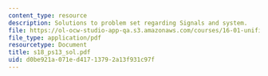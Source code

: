 ```yaml
---
content_type: resource
description: Solutions to problem set regarding Signals and system.
file: https://ol-ocw-studio-app-qa.s3.amazonaws.com/courses/16-01-unified-engineering-i-ii-iii-iv-fall-2005-spring-2006/d0be921a071ed41713792a13f931c97f_s18_ps13_sol.pdf
file_type: application/pdf
resourcetype: Document
title: s18_ps13_sol.pdf
uid: d0be921a-071e-d417-1379-2a13f931c97f
---
```

